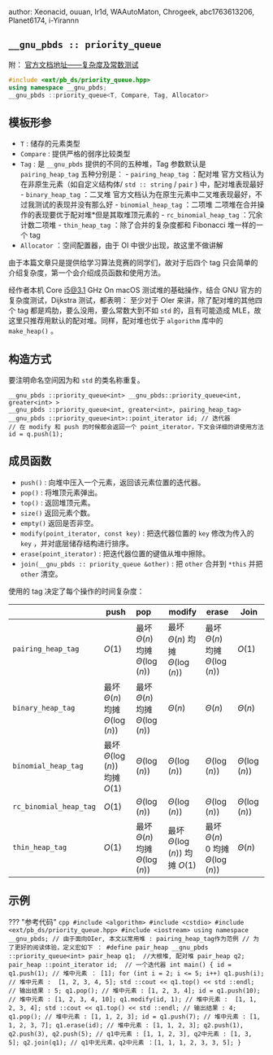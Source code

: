author: Xeonacid, ouuan, Ir1d, WAAutoMaton, Chrogeek, abc1763613206, Planet6174, i-Yirannn

##  `__gnu_pbds :: priority_queue` 

附： [官方文档地址——复杂度及常数测试](https://gcc.gnu.org/onlinedocs/libstdc++/ext/pb_ds/pq_performance_tests.html#std_mod1) 

```cpp
#include <ext/pb_ds/priority_queue.hpp>
using namespace __gnu_pbds;
__gnu_pbds ::priority_queue<T, Compare, Tag, Allocator>
```

## 模板形参

-    `T` : 储存的元素类型
-    `Compare` : 提供严格的弱序比较类型
-    `Tag` : 是 `__gnu_pbds` 提供的不同的五种堆，Tag 参数默认是 `pairing_heap_tag` 五种分别是：
    -    `pairing_heap_tag` ：配对堆
        官方文档认为在非原生元素（如自定义结构体/ `std :: string` / `pair` ) 中，配对堆表现最好
    -    `binary_heap_tag` ：二叉堆 
        官方文档认为在原生元素中二叉堆表现最好，不过我测试的表现并没有那么好
    -    `binomial_heap_tag` ：二项堆
        二项堆在合并操作的表现要优于配对堆\*但是其取堆顶元素的
    -    `rc_binomial_heap_tag` ：冗余计数二项堆
    -    `thin_heap_tag` ：除了合并的复杂度都和 Fibonacci 堆一样的一个 tag
-    `Allocator` ：空间配置器，由于 OI 中很少出现，故这里不做讲解

由于本篇文章只是提供给学习算法竞赛的同学们，故对于后四个 tag 只会简单的介绍复杂度，第一个会介绍成员函数和使用方法。

经作者本机 Core i5@3.1 GHz On macOS 测试堆的基础操作，结合 GNU 官方的复杂度测试，Dijkstra 测试，都表明：
至少对于 OIer 来讲，除了配对堆的其他四个 tag 都是鸡肋，要么没用，要么常数大到不如 `std` 的，且有可能造成 MLE，故这里只推荐用默认的配对堆。同样，配对堆也优于 `algorithm` 库中的 `make_heap()` 。

## 构造方式

要注明命名空间因为和 `std` 的类名称重复。

    __gnu_pbds ::priority_queue<int> __gnu_pbds::priority_queue<int, greater<int> >
    __gnu_pbds ::priority_queue<int, greater<int>, pairing_heap_tag>
    __gnu_pbds ::priority_queue<int>::point_iterator id; // 迭代器
    // 在 modify 和 push 的时候都会返回一个 point_iterator，下文会详细的讲使用方法
    id = q.push(1);

## 成员函数

-    `push()` : 向堆中压入一个元素，返回该元素位置的迭代器。
-    `pop()` : 将堆顶元素弹出。
-    `top()` : 返回堆顶元素。
-    `size()` 返回元素个数。
-    `empty()` 返回是否非空。
-    `modify(point_iterator, const key)` : 把迭代器位置的 `key` 修改为传入的 `key` ，并对底层储存结构进行排序。
-    `erase(point_iterator)` : 把迭代器位置的键值从堆中擦除。
-    `join(__gnu_pbds :: priority_queue &other)` : 把 `other` 合并到 `*this` 并把 `other` 清空。

使用的 tag 决定了每个操作的时间复杂度：

|                          | push                                 | pop                                  | modify                               | erase                                  | Join                |
| ------------------------ | ------------------------------------ | :----------------------------------- | ------------------------------------ | -------------------------------------- | ------------------- |
|  `pairing_heap_tag`      |  $O(1)$                              | 最坏 $\Theta(n)$ 均摊 $\Theta(\log(n))$  | 最坏 $\Theta(n)$ 均摊 $\Theta(\log(n))$  | 最坏 $\Theta(n)$ 均摊 $\Theta(\log(n))$    |  $O(1)$             |
|  `binary_heap_tag`       | 最坏 $\Theta(n)$ 均摊 $\Theta(\log(n))$  | 最坏 $\Theta(n)$ 均摊 $\Theta(\log(n))$  |  $\Theta(n)$                         |  $\Theta(n)$                           |  $\Theta(n)$        |
|  `binomial_heap_tag`     | 最坏 $\Theta(\log(n))$ 均摊 $O(1)$       |  $\Theta(\log(n))$                   |  $\Theta(\log(n))$                   |  $\Theta(\log(n))$                     |  $\Theta(\log(n))$  |
|  `rc_binomial_heap_tag`  |  $O(1)$                              |  $\Theta(\log(n))$                   |  $\Theta(\log(n))$                   |  $\Theta(\log(n))$                     |  $\Theta(\log(n))$  |
|  `thin_heap_tag`         |  $O(1)$                              | 最坏 $\Theta(n)$ 均摊 $\Theta(\log(n))$  | 最坏 $\Theta(\log(n))$ 均摊 $O(1)$       | 最坏 $\Theta(n)$ 0 均摊 $\Theta(\log(n))$  |  $\Theta(n)$        |

## 示例

??? "参考代码"
    ```cpp
    #include <algorithm>
    #include <cstdio>
    #include <ext/pb_ds/priority_queue.hpp>
    #include <iostream>
    using namespace __gnu_pbds;
    // 由于面向OIer, 本文以常用堆 : pairing_heap_tag作为范例
    // 为了更好的阅读体验，定义宏如下 ：
    #define pair_heap __gnu_pbds ::priority_queue<int>
    pair_heap q1;  //大根堆, 配对堆
    pair_heap q2;
    pair_heap ::point_iterator id;  // 一个迭代器
    int main() {
      id = q1.push(1);
      // 堆中元素 ： [1];
      for (int i = 2; i <= 5; i++) q1.push(i);
      // 堆中元素 :  [1, 2, 3, 4, 5];
      std ::cout << q1.top() << std ::endl;
      // 输出结果 : 5;
      q1.pop();
      // 堆中元素 : [1, 2, 3, 4];
      id = q1.push(10);
      // 堆中元素 : [1, 2, 3, 4, 10];
      q1.modify(id, 1);
      // 堆中元素 :  [1, 1, 2, 3, 4];
      std ::cout << q1.top() << std ::endl;
      // 输出结果 : 4;
      q1.pop();
      // 堆中元素 : [1, 1, 2, 3];
      id = q1.push(7);
      // 堆中元素 : [1, 1, 2, 3, 7];
      q1.erase(id);
      // 堆中元素 : [1, 1, 2, 3];
      q2.push(1), q2.push(3), q2.push(5);
      // q1中元素 : [1, 1, 2, 3], q2中元素 : [1, 3, 5];
      q2.join(q1);
      // q1中无元素，q2中元素 ：[1, 1, 1, 2, 3, 3, 5];
    }
    ```
